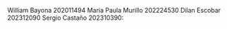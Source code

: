 William Bayona 202011494
Maria Paula Murillo 202224530 
Dilan Escobar 202312090 
Sergio Castaño 202310390:
